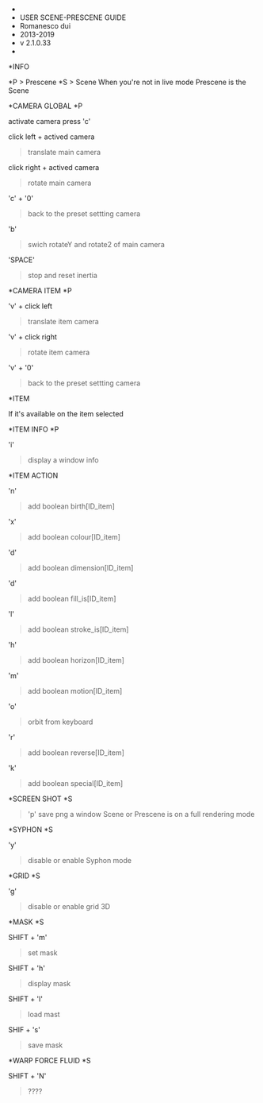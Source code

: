 *
* USER SCENE-PRESCENE GUIDE
* Romanesco dui 
* 2013-2019
* v 2.1.0.33
* 
*INFO

*P > Prescene
*S > Scene
When you're not in live mode Prescene is the Scene




*CAMERA GLOBAL *P

activate camera press 'c'

click left + actived camera
>translate main camera

click right + actived camera
>rotate main camera

'c' + '0' 
>back to the preset settting camera

'b'
>swich rotateY and rotate2 of main camera

'SPACE'
>stop and reset inertia


*CAMERA ITEM *P

'v' + click left 
>translate item camera

'v' + click right
>rotate item camera

'v' + '0' 
>back to the preset settting camera



*ITEM 

If it's available on the item selected

*ITEM INFO *P

'i' 
> display a window info

*ITEM ACTION

'n'
> add boolean birth[ID_item] 

'x'
> add boolean colour[ID_item]

'd' 
> add boolean dimension[ID_item]

'd'
> add boolean fill_is[ID_item] 

'l'
> add boolean stroke_is[ID_item] 


'h'
> add boolean horizon[ID_item]

'm'
> add boolean motion[ID_item]

'o'
> orbit from keyboard 

'r'
> add boolean reverse[ID_item]

'k'
> add boolean special[ID_item]


*SCREEN SHOT *S

>'p'
save png a window Scene or Prescene is on a full rendering mode

*SYPHON *S

'y'
> disable or enable Syphon mode

*GRID *S

'g'
> disable or enable grid 3D

*MASK *S

SHIFT + 'm'
> set mask

SHIFT + 'h'
> display mask

SHIFT + 'l'
> load mast

SHIF + 's'
> save mask

*WARP FORCE FLUID *S

SHIFT + 'N'
> ????










